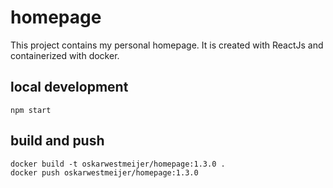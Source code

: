# homepage

This project contains my personal homepage. It is created with ReactJs and containerized with docker.

## local development

```
npm start
```

## build and push
```
docker build -t oskarwestmeijer/homepage:1.3.0 .
docker push oskarwestmeijer/homepage:1.3.0
```